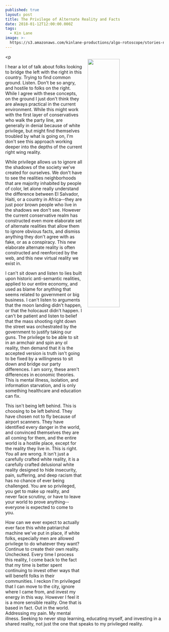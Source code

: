```yaml
---
published: true
layout: post
title: The Privilege of Alternate Reality and Facts
date: 2018-01-12T12:00:00.000Z
tags:
  - Kin Lane
image: >-
  https://s3.amazonaws.com/kinlane-productions/algo-rotoscope/stories-new/20_132_800_500_0_max_0_1_-1.jpg
---
```

<p<img src="https://s3.amazonaws.com/kinlane-productions/algo-rotoscope/stories-new/20_132_800_500_0_max_0_1_-1.jpg" align="right" width="45%" style="padding: 15px;" /></p>I hear a lot of talk about folks looking to bridge the left with the right in this country. Trying to find common ground. Listen. Don't be so angry, and hostile to folks on the right. While I agree with these concepts, on the ground I just don't think they are always practical in the current environment. While this might work with the first layer of conservatives who walk the party line, are generally in denial because of white privilege, but might find themselves troubled by what is going on, I'm don't see this approach working deeper into the depths of the current right wing reality.

While privilege allows us to ignore all the shadows of the society we've created for ourselves. We don't have to see the realities neighborhoods that are majority inhabited by people of color, let alone really understand the difference between El Salvador, Haiti, or a country in Africa--they are just poor brown people who live in the shadows we don't see. However the current conservative realm has constructed even more elaborate set of alternate realities that allow them to ignore obvious facts, and dismiss anything they don't agree with as fake, or as a conspiracy. This new elaborate alternate reality is often constructed and reenforced by the web, and this new virtual reality we exist in.

I can't sit down and listen to lies built upon historic anti-semantic realities, applied to our entire economy, and used as blame for anything that seems related to government or big business. I can't listen to arguments that the moon landing didn't happen, or that the holocaust didn't happen. I can't be patient and listen to belief that the mass shooting right down the street was orchestrated by the government to justify taking our guns. The privilege to be able to sit in an armchair and spin any ol reality, then demand that it is the accepted version is truth isn't going to be fixed by a willingness to sit down and bridge our party differences. I am sorry, these aren't differences in economic theories. This is mental illness, isolation, and information starvation, and is only something healthcare and education can fix.

This isn't being left behind. This is choosing to be left behind. They have chosen not to fly because of airport scanners. They have identified every danger in the world, and convinced themselves they are all coming for them, and the entire world is a hostile place, except for the reality they live in. This is right. You all are wrong. It isn't just a carefully crafted white reality, it is a carefully crafted delusional white reality designed to hide insecurity, pain, suffering, and deep racism that has no chance of ever being challenged. You are so privileged, you get to make up reality, and never face scrutiny, or have to leave your world to prove anything--everyone is expected to come to you.

How can we ever expect to actually ever face this white patriarchal machine we've put in place, if white folks, especially men are allowed privilege to do whatever they want? Continue to create their own reality. Unchecked. Every time I process this reality, I come back to the fact that my time is better spent continuing to invest other ways that will benefit folks in their communities. I reckon I'm privileged that I can move to the city, ignore where I came from, and invest my energy in this way. However I feel it is a more sensible reality. One that is based in fact. Out in the world. Addressing my pain. My mental illness. Seeking to never stop learning, educating myself, and investing in a shared reality, not just the one that speaks to my privileged reality.
